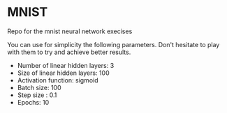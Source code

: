 # MNIST
Repo for the mnist neural network execises

You can use for simplicity the following parameters. Don't hesitate to play with them to try and achieve better results.

- Number of linear hidden layers: 3
- Size of linear hidden layers: 100
- Activation function: sigmoid
- Batch size: 100
- Step size : 0.1
- Epochs: 10
